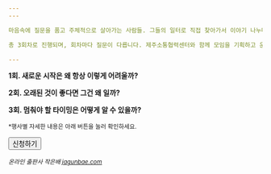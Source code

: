 ```yaml
---
---

마음속에 질문을 품고 주체적으로 살아가는 사람들. 그들의 일터로 직접 찾아가서 이야기 나누며 내가 가진 질문을 깊게 이해하는 모임입니다.

총 3회차로 진행되며, 회차마다 질문이 다릅니다. 제주소통협력센터와 함께 모임을 기획하고 운영하는 출판사 작은배가 나누고 싶은 질문 3가지를 골랐습니다.

---
```


**1회. 새로운 시작은 왜 항상 이렇게 어려울까?**

**2회. 오래된 것이 좋다면 그건 왜 일까?**

**3회. 멈춰야 할 타이밍은 어떻게 알 수 있을까?**

<small>*행사별 자세한 내용은 아래 버튼을 눌러 확인하세요.</small>

<button id="Button" class="rsvp">신청하기</button>

<small>*온라인 출판사 작은배 <a href="https://jagunbae.com">jagunbae.com</a>*</small>

<script>
document.getElementById('Button').onclick = function() {
    window.open('https://jejusotong.kr/bbs/board.php?bo_table=2_1_1_1&wr_id=135', '_blank');
};
</script>